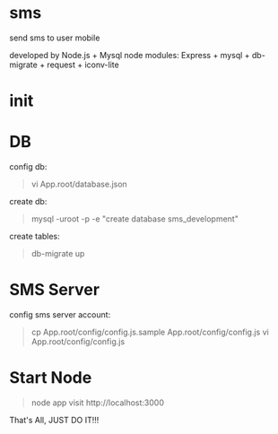 sms
===

send sms to user mobile

developed by Node.js + Mysql
node modules: Express + mysql + db-migrate + request + iconv-lite
 
init
====

DB
=====
  config db:
  >vi App.root/database.json

  create db:
  >mysql -uroot -p -e "create database sms_development"

  create tables:
  >db-migrate up

SMS Server
=====
  config sms server account:
  >cp App.root/config/config.js.sample App.root/config/config.js
  >vi App.root/config/config.js

Start Node
=====
  >node app
  visit http://localhost:3000

That's All, JUST DO IT!!!
  

